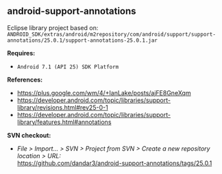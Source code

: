 ## android-support-annotations

Eclipse library project based on:<br/>
`ANDROID_SDK/extras/android/m2repository/com/android/support/support-annotations/25.0.1/support-annotations-25.0.1.jar`

**Requires:**
- `Android 7.1 (API 25) SDK Platform`

**References:**
- https://plus.google.com/wm/4/+IanLake/posts/ajFE8GneXqm
- https://developer.android.com/topic/libraries/support-library/revisions.html#rev25-0-1
- https://developer.android.com/topic/libraries/support-library/features.html#annotations

**SVN checkout:**
- _File > Import... > SVN > Project from SVN > Create a new repository location > URL:_<br/>
  https://github.com/dandar3/android-support-annotations/tags/25.0.1